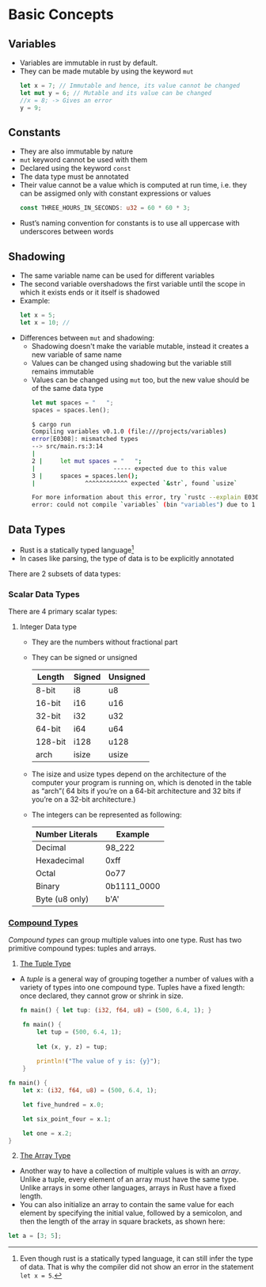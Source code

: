 # Basic Concepts

## Variables

* Variables are immutable in rust by default.
* They can be made mutable by using the keyword `mut`
    ```rust
    let x = 7; // Immutable and hence, its value cannot be changed
    let mut y = 6; // Mutable and its value can be changed
    //x = 8; -> Gives an error
    y = 9;
    ```

## Constants

* They are also immutable by nature
* `mut` keyword cannot be used with them
* Declared using the keyword `const`
* The data type must be annotated
* Their value cannot be a value which is computed at run time, i.e. they can be assigmed only with constant expressions or values
    ```rust
    const THREE_HOURS_IN_SECONDS: u32 = 60 * 60 * 3;
    ```
* Rust’s naming convention for constants is to use all uppercase with underscores between words

## Shadowing

* The same variable name can be used for different variables
* The second variable overshadows the first variable until the scope in which it exists ends or it itself is shadowed
* Example:
    ```rust
    let x = 5;
    let x = 10; // 
    ```
* Differences between `mut` and shadowing:
    * Shadowing doesn't make the variable mutable, instead it creates a new variable of same name
    * Values can be changed using shadowing but the variable still remains immutable
    * Values can be changed using `mut` too, but the new value should be of the same data type
        ```rust
        let mut spaces = "   ";
        spaces = spaces.len();
        ```
        ```bash
        $ cargo run
        Compiling variables v0.1.0 (file:///projects/variables)
        error[E0308]: mismatched types
        --> src/main.rs:3:14
        |
        2 |     let mut spaces = "   ";
        |                      ----- expected due to this value
        3 |     spaces = spaces.len();
        |              ^^^^^^^^^^^^ expected `&str`, found `usize`

        For more information about this error, try `rustc --explain E0308`.
        error: could not compile `variables` (bin "variables") due to 1 previous error
        ```

## Data Types

* Rust is a statically typed language[^1]
* In cases like parsing, the type of data is to be explicitly annotated

There are 2 subsets of data types:
### Scalar Data Types

There are 4 primary scalar types:

1. Integer Data type
    * They are the numbers without fractional part
    * They can be signed or unsigned

		| Length  | Signed | Unsigned |
		|---------|--------|----------|
		| 8-bit   | i8     | u8       |
		| 16-bit  | i16    | u16      |
		| 32-bit  | i32    | u32      |
		| 64-bit  | i64    | u64      |
		| 128-bit | i128   | u128     |
		| arch    | isize  | usize    |
    * The isize and usize types depend on the architecture of the computer your program is running on, which is denoted in the table as “arch”( 64 bits if you’re on a 64-bit architecture and 32 bits if you’re on a 32-bit architecture.)
    * The integers can be represented as following:

		| Number Literals  | Example     |
		|------------------|-------------|
		| Decimal          | 98_222      |
		| Hexadecimal      | 0xff        |
		| Octal            | 0o77        |
		| Binary           | 0b1111_0000 |
		| Byte (u8 only)   | b'A'        |

###  [Compound Types](https://doc.rust-lang.org/book/ch03-02-data-types.html#compound-types)

*Compound types* can group multiple values into one type. Rust has two primitive compound types: tuples and arrays.

1. [The Tuple Type](https://doc.rust-lang.org/book/ch03-02-data-types.html#the-tuple-type)

- A *tuple* is a general way of grouping together a number of values with a variety of types into one compound type. Tuples have a fixed length: once declared, they cannot grow or shrink in size.
	
	```rust
	fn main() { let tup: (i32, f64, u8) = (500, 6.4, 1); }
	```

```rust
	fn main() {
	    let tup = (500, 6.4, 1);
	
	    let (x, y, z) = tup;
	
	    println!("The value of y is: {y}");
	}
```

```rust
fn main() {
    let x: (i32, f64, u8) = (500, 6.4, 1);

    let five_hundred = x.0;

    let six_point_four = x.1;

    let one = x.2;
}
```

2.  [The Array Type](https://doc.rust-lang.org/book/ch03-02-data-types.html#the-array-type)

- Another way to have a collection of multiple values is with an _array_. Unlike a tuple, every element of an array must have the same type. Unlike arrays in some other languages, arrays in Rust have a fixed length.
- You can also initialize an array to contain the same value for each element by specifying the initial value, followed by a semicolon, and then the length of the array in square brackets, as shown here:

```rust
let a = [3; 5];
```




[^1]: Even though rust is a statically typed language, it can still infer the type of data. That is why the compiler did not show an error in the statement `let x = 5`.